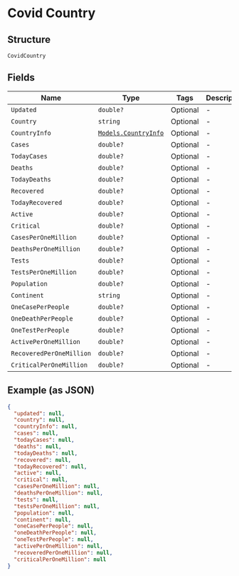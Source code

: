
# Covid Country

## Structure

`CovidCountry`

## Fields

| Name | Type | Tags | Description |
|  --- | --- | --- | --- |
| `Updated` | `double?` | Optional | - |
| `Country` | `string` | Optional | - |
| `CountryInfo` | [`Models.CountryInfo`](../../doc/models/country-info.md) | Optional | - |
| `Cases` | `double?` | Optional | - |
| `TodayCases` | `double?` | Optional | - |
| `Deaths` | `double?` | Optional | - |
| `TodayDeaths` | `double?` | Optional | - |
| `Recovered` | `double?` | Optional | - |
| `TodayRecovered` | `double?` | Optional | - |
| `Active` | `double?` | Optional | - |
| `Critical` | `double?` | Optional | - |
| `CasesPerOneMillion` | `double?` | Optional | - |
| `DeathsPerOneMillion` | `double?` | Optional | - |
| `Tests` | `double?` | Optional | - |
| `TestsPerOneMillion` | `double?` | Optional | - |
| `Population` | `double?` | Optional | - |
| `Continent` | `string` | Optional | - |
| `OneCasePerPeople` | `double?` | Optional | - |
| `OneDeathPerPeople` | `double?` | Optional | - |
| `OneTestPerPeople` | `double?` | Optional | - |
| `ActivePerOneMillion` | `double?` | Optional | - |
| `RecoveredPerOneMillion` | `double?` | Optional | - |
| `CriticalPerOneMillion` | `double?` | Optional | - |

## Example (as JSON)

```json
{
  "updated": null,
  "country": null,
  "countryInfo": null,
  "cases": null,
  "todayCases": null,
  "deaths": null,
  "todayDeaths": null,
  "recovered": null,
  "todayRecovered": null,
  "active": null,
  "critical": null,
  "casesPerOneMillion": null,
  "deathsPerOneMillion": null,
  "tests": null,
  "testsPerOneMillion": null,
  "population": null,
  "continent": null,
  "oneCasePerPeople": null,
  "oneDeathPerPeople": null,
  "oneTestPerPeople": null,
  "activePerOneMillion": null,
  "recoveredPerOneMillion": null,
  "criticalPerOneMillion": null
}
```


